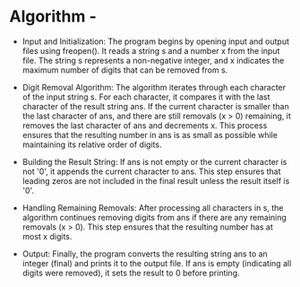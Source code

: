 
# Algorithm -

- Input and Initialization: The program begins by opening input and output files using freopen(). It reads a string s and a number x from the input file. The string s represents a non-negative integer, and x indicates the maximum number of digits that can be removed from s.

- Digit Removal Algorithm: The algorithm iterates through each character of the input string s. For each character, it compares it with the last character of the result string ans. If the current character is smaller than the last character of ans, and there are still removals (x > 0) remaining, it removes the last character of ans and decrements x. This process ensures that the resulting number in ans is as small as possible while maintaining its relative order of digits.

- Building the Result String: If ans is not empty or the current character is not '0', it appends the current character to ans. This step ensures that leading zeros are not included in the final result unless the result itself is '0'.

- Handling Remaining Removals: After processing all characters in s, the algorithm continues removing digits from ans if there are any remaining removals (x > 0). This step ensures that the resulting number has at most x digits.

- Output: Finally, the program converts the resulting string ans to an integer (final) and prints it to the output file. If ans is empty (indicating all digits were removed), it sets the result to 0 before printing.